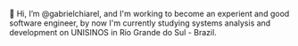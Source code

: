 👋 Hi, I’m @gabrielchiarel, and I'm working to become an experient and good software engineer, by now I'm currently studying systems analysis and development
on UNISINOS in Rio Grande do Sul - Brazil.

<!---
gabrielchiarel/gabrielchiarel is a ✨ special ✨ repository because its `README.md` (this file) appears on your GitHub profile.
You can click the Preview link to take a look at your changes.
--->
